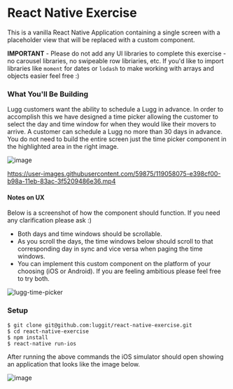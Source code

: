 # React Native Exercise

This is a vanilla React Native Application containing a single screen with a placeholder view that will be replaced with a custom component.

__IMPORTANT__ - Please do not add any UI libraries to complete this exercise - no carousel libraries, no swipeable row libriaries, etc. If you'd like to import libraries like `moment` for dates or `lodash` to make working with arrays and objects easier feel free :) 

### What You'll Be Building

Lugg customers want the ability to schedule a Lugg in advance. In order to accomplish this we have designed a time picker allowing the customer to select the day and time window for when they would like their movers to arrive. A customer can schedule a Lugg no more than 30 days in advance. You do not need to build the entire screen just the time picker component in the highlighted area in the right image.

![image](https://cloud.githubusercontent.com/assets/59875/18215276/4bcc5f52-7105-11e6-8cfe-ce631eaab9fb.png)


https://user-images.githubusercontent.com/59875/119058075-e398cf00-b98a-11eb-83ac-3f5209486e36.mp4


#### Notes on UX

Below is a screenshot of how the component should function. If you need any clarification please ask :)

- Both days and time windows should be scrollable.
- As you scroll the days, the time windows below should scroll to that corresponding day in sync and vice versa when paging the time windows.
- You can implement this custom component on the platform of your choosing (iOS or Android). If you are feeling ambitious please feel free to try both.

![lugg-time-picker](https://cloud.githubusercontent.com/assets/59875/18221695/e69c7a5e-7136-11e6-89e9-56e6ba3acc17.gif)

### Setup
```shell
$ git clone git@github.com:luggit/react-native-exercise.git
$ cd react-native-exercise
$ npm install
$ react-native run-ios
```

After running the above commands the iOS simulator should open showing an application that looks like the image below.

![image](https://cloud.githubusercontent.com/assets/59875/18214822/853af692-7103-11e6-9555-26fabe7f8c72.png)
